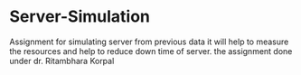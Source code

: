 # Server-Simulation
Assignment for simulating server from previous data it will help to measure the resources and help to reduce down time of server. the assignment done under dr. Ritambhara Korpal
